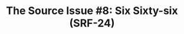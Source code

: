 ---
ee_id: '4215'
site: '1'
type: '2'
long_id: 2013-134 The Source Issue 8 Six Sixty Six  (SRF-24)
url: 2013-134-the-source-issue-8-six-sixty-six
title: 'The Source Issue #8: Six Sixty-six (SRF-24)'
year: '2015'
medium: Zine
commission: Creative Capital
add_credit:
dims:
pitch: Source code for my infinate compression experiment (2004) as an archival zine.
  Def collect dem all!±±±
ps:
live_url:
related: "[13] [2004-004-iron-maidens-number-of-the-beast-compressed-over-and-over]
  2004-004 Iron Maidens “The Number of the Beast” compressed over and over as an mp3
  666 times"
youtube:
imgs: source-666-2013-134-detail-01-database-ih.jpg
subheading:
year2: '2015'
download: the-source-six-sixty-six-2013-134-digital-master-ih.pdf
add_credits:
related_code: https://github.com/coryarcangel/666
layout: things-i-made
---